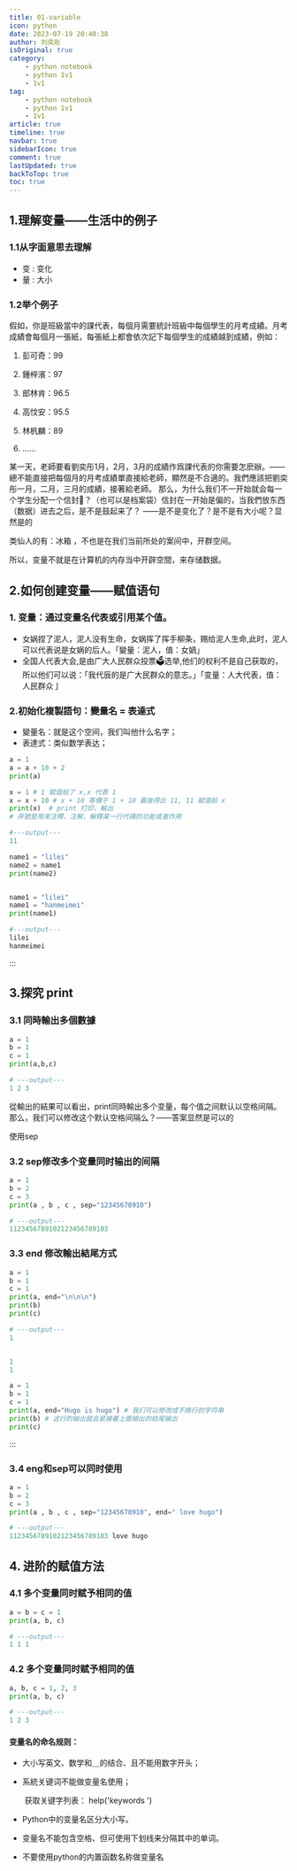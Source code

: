 ```yaml
---
title: 01-variable
icon: python
date: 2023-07-19 20:40:38
author: 刘奕彤
isOriginal: true
category: 
    - python notebook
    - python 1v1
    - 1v1
tag:
    - python notebook
    - python 1v1
    - 1v1
article: true
timeline: true
navbar: true
sidebarIcon: true
comment: true
lastUpdated: true
backToTop: true
toc: true
---
```


## 1.理解变量——生活中的例子

### 1.1从字面意思去理解

- 变 : 变化
- 量 : 大小

### 1.2举个例子

假如，你是班級當中的課代表，每個月需要統計班級中每個學生的月考成績。月考成績會每個月一張紙，每張紙上都會依次記下每個學生的成績越到成績，例如：

1. 彭可奇：99

2. 鍾梓濱：97

3. 郎林肯：96.5

4. 高忟安：95.5

5. 林杋麟：89

6. ……

某一天，老師要看劉奕彤1月，2月，3月的成績作爲課代表的你需要怎麽辦。——總不能直接把每個月的月考成績單直接給老師，顯然是不合適的。我們應該把劉奕彤一月，二月，三月的成績，接著給老師。
那么，为什么我们不一开始就会每一个学生分配一个信封📨？（也可以是档案袋）信封在一开始是偏的，当我們放东西（数据）进去之后，是不是鼓起来了？
——是不是变化了？是不是有大小呢？显然是的

类仙人的有：冰箱 ，不也是在我们当前所处的案间中，开群空间。

所以，变量不就是在计算机的内存当中开辟空間，来存储数据。

## 2.如何创建变量——赋值语句

### 1. 变量：通过变量名代表或引用某个值。

- 女娲捏了泥人，泥人没有生命，女娲挥了挥手柳条，赐给泥人生命,此时，泥人可以代表说是女娲的后人。「變量：泥人，值：女媧」
- 全国人代表大会,是由广大人民群众投票🗳️选举,他们的权利不是自己获取的，所以他们可以说：「我代辰的是广大民群众的意志。」「变量：人大代表，值：人民群众亅

### 2.初始化複製語句：變量名 = 表達式

- 變量名：就是这个空间，我们叫他什么名字；
- 表達式：类似数学表达；

~~~python
a = 1
a = a + 10 + 2
print(a)
~~~



```python
x = 1 # 1 賦值給了 x,x 代表 1
x = x + 10 # x + 10 等價于 1 + 10 最後得出 11, 11 賦值給 x
print(x)  # print 打印，輸出
# 井號是用來注釋，注解，解釋某一行代碼的功能或者作用

#---output---
11
```

```python
name1 = "lilei"
name2 = name1
print(name2)


name1 = "lilei"
name1 = "hanmeimei"
print(name1)

#---output---
lilei
hanmeimei
```

:::

## 3.探究 print

### 3.1 同時輸出多個數據

```python
a = 1
b = 1
c = 1
print(a,b,c)

# ---output---
1 2 3 
```

從輸出的結果可以看出，print同時輸出多个变量，每个值之间默认以空格间隔。
那么，我们可以修改这个默认空格间隔么？——答案显然是可以的

使用sep

### 3.2 sep修改多个变量同时输出的间隔

```python
a = 1
b = 2
c = 3
print(a , b , c , sep="12345678910")

# ---output---
1123456789102123456789103
```

### 3.3 end 修改輸出結尾方式

```python
a = 1
b = 1 
c = 1
print(a, end="\n\n\n")
print(b)
print(c)

# ---output---
1


1
1
```

```python
a = 1
b = 1
c = 1
print(a, end="Hugo is hugo") # 我们可以修改成不换行的字符串
print(b) # 这行的输出就会紧接着上面输出的结尾输出
print(c)
```

:::

### 3.4 eng和sep可以同时使用

```python
a = 1
b = 2
c = 3
print(a , b , c , sep="12345678910", end=" love hugo")

# ---output---
1123456789102123456789103 love hugo
```

## 4. 进阶的赋值方法

### 4.1 多个变量同时赋予相同的值

```python
a = b = c = 1
print(a, b, c)

# ---output---
1 1 1
```

### 4.2 多个变量同时赋予相同的值

```py
a, b, c = 1, 2, 3
print(a, b, c)

# ---output---
1 2 3
```

#### 变量名的命名规则：

- 大小写英文、数学和＿的结合、且不能用数字开头；

- 系統关键词不能做变量名使用；        

    ​         获取关键字列表： help('keywords ')

- Python中的变量名区分大小写。

- 变量名不能包含空格、但可使用下划线来分隔其中的单词。

- 不要使用python的内置函数名称做变量名



